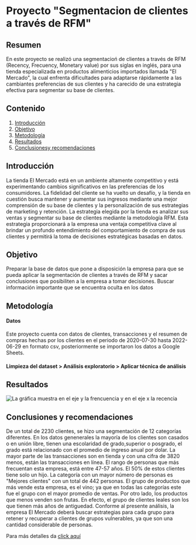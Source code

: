 # Proyecto "Segmentacion de clientes a través de RFM"

## Resumen
En este proyecto se realizó una segmentacioń de clientes a través de RFM (Recency, Frecuency, Monetary value) por sus siglas en inglés, para una tienda especializada en productos alimenticios importados llamada "El Mercado", la cual enfrenta dificultades para adaptarse rápidamente a las cambiantes preferencias de sus clientes y ha carecido de una estrategia efectiva para segmentar su base de clientes. 

## Contenido
1. [Introducción]()
2. [Objetivo]()
3. [Metodología]()
4. [Resultados]()
5. [Conclusionesy recomendaciones]()

## Introducción
La tienda El Mercado está en un ambiente altamente competitivo y está experimentando cambios significativos en las preferencias de los consumidores. La fidelidad del cliente se ha vuelto un desafío, y la tienda en cuestión busca mantener y aumentar sus ingresos mediante una mejor comprensión de su base de clientes y la personalización de sus estrategias de marketing y retención.
La estrategia elegida por la tienda es analizar sus ventas y segmentar su base de clientes mediante la metodología RFM. Esta estrategia proporcionará a la empresa una ventaja competitiva clave al brindar un profundo entendimiento del comportamiento de compra de sus clientes y permitirá la toma de decisiones estratégicas basadas en datos.

## Objetivo
Preparar la base de datos que pone a disposición la empresa para que se pueda aplicar la segmentación de clientes a través de RFM y sacar conclusiones que posibiliten a la empresa a tomar decisiones.
Buscar información importante que se encuentra oculta en los datos

## Metodología

#### Datos
Este proyecto cuenta con datos de clientes, transacciones y el resumen de compras hechas por los clientes en el periodo de 2020-07-30 hasta 2022-06-29 en formato csv, posteriormente se importaron los datos a Google Sheets. 

  #### Limpieza del dataset > Análisis exploratorio > Aplicar técnica de análisis 

## Resultados

![La gráfica muestra en el eje y la frencuencia y en el eje x la recencia](https://github.com/YazminJoandi/proyecto-segmentacion-rfm/blob/main/bubble-graphic.png)

## Conclusiones y recomendaciones
De un total de 2230 clientes, se hizo una segmentación de 12 categorías diferentes.
En los datos genenerales la mayoría de los clientes son casados o en unión libre, tienen una escolaridad de grado,superior o posgrado, el grado está relacionado con el promedio de ingreso anual por dolar.
La mayor parte de las transacciones son en tienda y con una cifra de 3820 menos, están las transacciones en línea.
El rango de personas que más frecuentan esta empresa, está entre 47-57 años. 
El 50% de estos clientes tiene solo un hijo.
La categoría con un mayor número de personas es "Mejores clientes" con un total de 442 personas. 
El grupo de productos que más vende esta empresa, es el vino; ya que en todas las categorías este fue el grupo con el mayor promedio de ventas. Por otro lado, los productos que menos venden son frutas.
En efecto, el grupo de clientes leales son los que tienen más años de antiguedad. 
Conforme al presente análisis, la empresa El Mercado deberá buscar estrategias para cada grupo para retener y recuperar a clientes de grupos vulnerables, ya que son una cantidad considerable de personas.

Para más detalles da [click aquí](https://docs.google.com/spreadsheets/d/1_jGJJdP-DCuBd6Tr3rF_IbDL0cMEeSaGe77p9kjJgBk/edit?usp=sharing)



